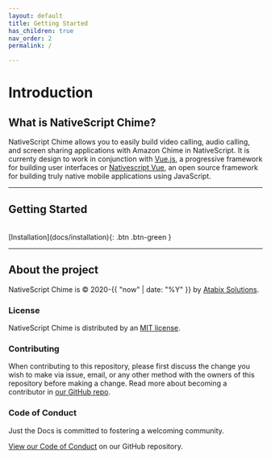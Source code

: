 ```yaml
---
layout: default
title: Getting Started
has_children: true
nav_order: 2
permalink: /

---
```

# Introduction

## What is NativeScript Chime?

NativeScript Chime allows you to easily build video calling, audio calling, and screen sharing applications with Amazon Chime in NativeScript.
It is currenty design to work in conjunction with [Vue.js](https://vuejs.org "Vue.js"), a progressive framework for building user interfaces or [Nativescript Vue](https://nativescript-vue.org/ "Nativescript Vue"), an open source framework for building truly native mobile applications using JavaScript.


<!-- [Get started now](#getting-started){: .btn .btn-primary .fs-5 .mb-4 .mb-md-0 .mr-2 } [View it on GitHub](https://github.com/atabix/nativescript-chime){: .btn .fs-5 .mb-4 .mb-md-0 } -->

---
## Getting Started
<br>
[Installation](docs/installation){: .btn .btn-green }

---

## About the project

NativeScript Chime is &copy; 2020-{{ "now" | date: "%Y" }} by [Atabix Solutions](https://atabix.nl).

### License

NativeScript Chime is distributed by an [MIT license](https://github.com/atabix/nativescript-chime/tree/master/LICENSE).

### Contributing

When contributing to this repository, please first discuss the change you wish to make via issue,
email, or any other method with the owners of this repository before making a change. Read more about becoming a contributor in [our GitHub repo](https://github.com/atabix/nativescript-chime#contributing).

### Code of Conduct

Just the Docs is committed to fostering a welcoming community.

[View our Code of Conduct](https://github.com/atabix/nativescript-chime/tree/master/CODE_OF_CONDUCT.md) on our GitHub repository.




